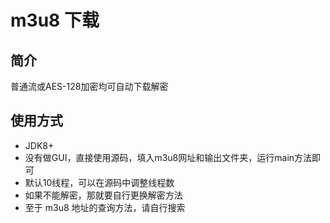 # m3u8 下载

## 简介  
普通流或AES-128加密均可自动下载解密  

##  使用方式
* JDK8+  
* 没有做GUI，直接使用源码，填入m3u8网址和输出文件夹，运行main方法即可  
* 默认10线程，可以在源码中调整线程数  
* 如果不能解密，那就要自行更换解密方法  
* 至于 m3u8 地址的查询方法，请自行搜索